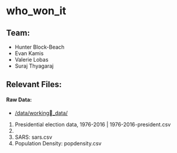 # who_won_it

## Team:
- Hunter Block-Beach
- Evan Kamis
- Valerie Lobas
- Suraj Thyagaraj

## Relevant Files:

#### Raw Data:
* [/data/working_data/](data/working_data)
1. Presidential election data, 1976-2016 | 1976-2016-president.csv
2. 
3. SARS: sars.csv
4. Population Density: popdensity.csv
